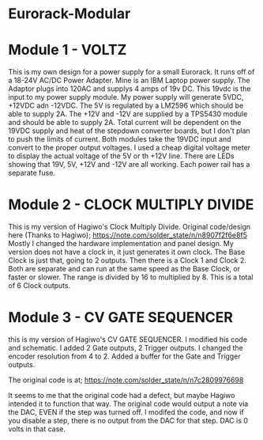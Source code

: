 # Eurorack-Modular



# Module 1 - VOLTZ
This is my own design for a power supply for a small Eurorack.  It runs off of a 18-24V AC/DC Power Adapter.  Mine is an IBM Laptop power supply.  The Adaptor plugs into 120AC and supplys 4 amps of 19v DC.
This 19vdc is the input to my power supply module.  My power supply will generate 5VDC, +12VDC adn -12VDC.  The 5V is regulated by a LM2596 which should be able to supply 2A.  The +12V and -12V are supplied by a TPS5430 module and should be able to supply 2A. Total current will be dependent on the 19VDC supply and heat of the stepdown converter boards, but I don't plan to push the limits of current.  Both modules take the 19VDC input and convert to the proper output voltages.  I used a cheap digital voltage meter to display the actual voltage of the 5V or th +12V line.  There are LEDs showing that 19V, 5V, +12V and -12V are all working.  Each power rail has a separate fuse.  


# Module 2 - CLOCK MULTIPLY DIVIDE
This is my version of Hagiwo's Clock Multiply Divide.  Original code/design here (Thanks to Hagiwo);  https://note.com/solder_state/n/n8907f2f6e8f5
Mostly I changed the hardware implementation and panel design.  My version does not have a clock in, it just generates it own clock.  The Base Clock is just that, going to 2 outputs.  Then there is a Clock 1 and Clock 2.  Both are separate and can run at the same speed as the Base Clock, or faster or slower.  The range is divided by 16 to multiplied by 8.  This is a total of 6 Clock outputs.



# Module 3 - CV GATE SEQUENCER
this is my version of Hagiwo's CV GATE SEQUENCER.  I modified his code and schematic.  I added 2 Gate outputs, 2 Trigger outputs.  I changed the encoder resolution from 4 to 2.  Added a buffer for the Gate and Trigger outputs.

The original code is at;
https://note.com/solder_state/n/n7c2809976698

It seems to me that the original code had a defect, but maybe Hagiwo intended it to function that way.  The original code would output a note via the DAC, EVEN if the step was turned off.  I modifed the code, and now if you disable a step, there is no output from the DAC for that step.  DAC is 0 volts in that case.
